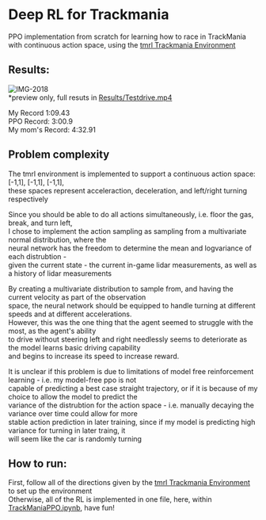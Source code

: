 # Deep RL for Trackmania

PPO implementation from scratch for learning how to race in TrackMania with continuous action space, using the [tmrl Trackmania Environment](https://github.com/trackmania-rl/tmrl)

## Results:
![IMG-2018](https://github.com/Xander-Hinrichsen/Simple-Autonomous-Driving-PPO-TrackMania/assets/115660089/e3747bfc-9034-4b4c-9038-2143d7b564ff) \
*preview only, full resuts in [Results/Testdrive.mp4](Results/Testdrive.mp4)

My Record 1:09.43 \
PPO Record: 3:00.9 \
My mom's Record: 4:32.91

## Problem complexity
The tmrl environment is implemented to support a continuous action space: [-1,1], [-1,1], [-1,1],  \
these spaces represent acceleraction, deceleration, and left/right turning respectively 

Since you should be able to do all actions simultaneously, i.e. floor the gas, break, and turn left, \
I chose to implement the action sampling as sampling from a multivariate normal distribution, where the \
neural network has the freedom to determine the mean and logvariance of each distrubtion - \
given the current state - the current in-game lidar measurements, as well as a history of lidar measurements

By creating a multivariate distribution to sample from, and having the current velocity as part of the observation \
space, the neural network should be equipped to handle turning at different speeds and at different accelerations. \
However, this was the one thing that the agent seemed to struggle with the most, as the agent's ability \
to drive without steering left and right needlessly seems to deteriorate as the model learns basic driving capability \
and begins to increase its speed to increase reward.

It is unclear if this problem is due to limitations of model free reinforcement learning - i.e. my model-free ppo is not \
capable of predicting a best case straight trajectory, or if it is because of my choice to allow the model to predict the \
variance of the distrubtion for the action space - i.e. manually decaying the variance over time could allow for more \
stable  action prediction in later training, since if my model is predicting high variance for turning in later traing, it \
will seem like the car is randomly turning

## How to run:
First, follow all of the directions given by the [tmrl Trackmania Environment](https://github.com/trackmania-rl/tmrl) to set up the environment \
Otherwise, all of the RL is implemented in one file, here, within [TrackManiaPPO.ipynb](TrackManiaPPO.ipynb), have fun!
